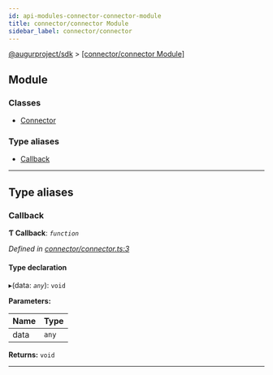 ```yaml
---
id: api-modules-connector-connector-module
title: connector/connector Module
sidebar_label: connector/connector
---
```


[@augurproject/sdk](api-readme.md) > [[connector/connector Module]](api-modules-connector-connector-module.md)

## Module

### Classes

* [Connector](api-classes-connector-connector-connector.md)

### Type aliases

* [Callback](api-modules-connector-connector-module.md#callback)

---

## Type aliases

<a id="callback"></a>

###  Callback

**Ƭ Callback**: *`function`*

*Defined in [connector/connector.ts:3](https://github.com/AugurProject/augur/blob/06e47ad207/packages/augur-sdk/src/connector/connector.ts#L3)*

#### Type declaration
▸(data: *`any`*): `void`

**Parameters:**

| Name | Type |
| ------ | ------ |
| data | `any` |

**Returns:** `void`

___

